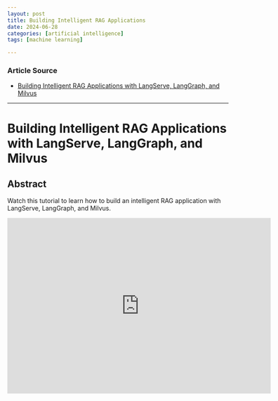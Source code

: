 ```yaml
---
layout: post
title: Building Intelligent RAG Applications 
date: 2024-06-28
categories: [artificial intelligence]
tags: [machine learning]

---
```


### Article Source


* [Building Intelligent RAG Applications with LangServe, LangGraph, and Milvus](https://www.youtube.com/watch?v=dz5d0mHPaZE)

---


# Building Intelligent RAG Applications with LangServe, LangGraph, and Milvus

## Abstract

Watch this tutorial to learn how to build an intelligent RAG application with LangServe, LangGraph, and Milvus. 


<iframe width="600" height="400" src="https://www.youtube.com/embed/dz5d0mHPaZE?si=x1aS_iNnfMR8Vayg" title="YouTube video player" frameborder="0" allow="accelerometer; autoplay; clipboard-write; encrypted-media; gyroscope; picture-in-picture; web-share" referrerpolicy="strict-origin-when-cross-origin" allowfullscreen></iframe>
